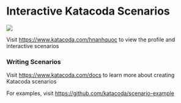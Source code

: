 # Interactive Katacoda Scenarios

[![](http://shields.katacoda.com/katacoda/hnanhquoc/count.svg)](https://www.katacoda.com/hnanhquoc "Get your profile on Katacoda.com")

Visit https://www.katacoda.com/hnanhquoc to view the profile and interactive scenarios

### Writing Scenarios
Visit https://www.katacoda.com/docs to learn more about creating Katacoda scenarios

For examples, visit https://github.com/katacoda/scenario-example
